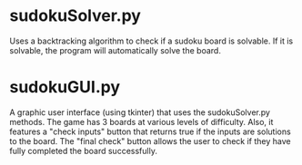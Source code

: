 # sudokuSolver.py

Uses a backtracking algorithm to check if a sudoku board is solvable. If it is solvable, the program will automatically solve the board.

# sudokuGUI.py

A graphic user interface (using tkinter) that uses the sudokuSolver.py methods.
The game has 3 boards at various levels of difficulty. 
Also, it features a "check inputs" button that returns true if the inputs are solutions to the board.
The "final check" button allows the user to check if they have fully completed the board successfully.

